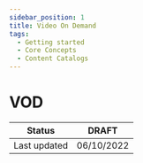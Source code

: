 ```yaml
---
sidebar_position: 1
title: Video On Demand
tags:
  - Getting started
  - Core Concepts
  - Content Catalogs
---
```

# VOD

| Status        | DRAFT          |
|---------------|----------------|
| Last updated  | 06/10/2022     |
